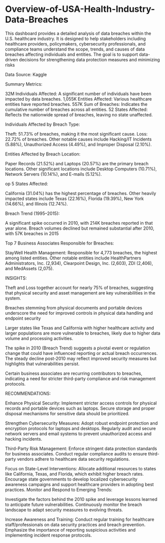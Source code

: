 # Overview-of-USA-Health-Industry-Data-Breaches

This dashboard provides a detailed analysis of data breaches within the U.S. healthcare industry. It is designed to help stakeholders including healthcare providers, policymakers, cybersecurity professionals, and compliance teams understand the scope, trends, and causes of data breaches affecting individuals and entities. The goal is to support data-driven decisions for strengthening data protection measures and minimizing risks

Data Source: Kaggle

Summary Metrics:

32M Individuals Affected: A significant number of individuals have been impacted by data breaches.
1,055K Entities Affected: Various healthcare entities have reported breaches.
557K Sum of Breaches: Indicates the cumulative number of breaches across all entities.
52 States Affected: Reflects the nationwide spread of breaches, leaving no state unaffected.

Individuals Affected by Breach Type:

Theft: 51.73% of breaches, making it the most significant cause.
Loss: 22.72% of breaches.
Other notable causes include Hacking/IT Incidents (5.88%), Unauthorized Access (4.49%), and Improper Disposal (2.10%).

Entities Affected by Breach Location:

Paper Records (21.52%) and Laptops (20.57%) are the primary breach locations.
Other significant locations include Desktop Computers (10.71%), Network Servers (10.14%), and E-mails (5.12%).

op 5 States Affected:

California (31.04%) has the highest percentage of breaches.
Other heavily impacted states include Texas (22.16%), Florida (19.39%), New York (14.66%), and Illinois (12.74%).

Breach Trend (1995–2015):

A significant spike occurred in 2010, with 214K breaches reported in that year alone.
Breach volumes declined but remained substantial after 2010, with 57K breaches in 2015

Top 7 Business Associates Responsible for Breaches:

StayWell Health Management: Responsible for 4,773 breaches, the highest among listed entities.
Other notable entities include HealthPartners Administrators, Inc. (2,934), Clearpoint Design, Inc. (2,603), ZDI (2,406), and MedAssets (2,075).

INSIGHTS:

Theft and Loss together account for nearly 75% of breaches, suggesting that physical security and asset management are key vulnerabilities in the system.

 Breaches stemming from physical documents and portable devices underscore the need for improved controls in physical data handling and endpoint security

 Larger states like Texas and California with higher healthcare activity and larger populations are more vulnerable to breaches, likely due to higher data volume and processing activities.

 The spike in 2010 (Breach Trend) suggests a pivotal event or regulation change that could have influenced reporting or actual breach occurrences. The steady decline post-2010 may reflect improved security measures but highlights that vulnerabilities persist.

 Certain business associates are recurring contributors to breaches, indicating a need for stricter third-party compliance and risk management protocols.

 RECOMMENDATIONS:

 Enhance Physical Security: Implement stricter access controls for physical records and portable devices such as laptops.
Secure storage and proper disposal mechanisms for sensitive data should be prioritized.

Strengthen Cybersecurity Measures: Adopt robust endpoint protection and encryption protocols for laptops and desktops.
Regularly audit and secure network servers and email systems to prevent unauthorized access and hacking incidents.

Third-Party Risk Management: Enforce stringent data protection standards for business associates.
Conduct regular compliance audits to ensure third-party vendors adhere to healthcare data security regulations.

Focus on State-Level Interventions: Allocate additional resources to states like California, Texas, and Florida, which exhibit higher breach rates.
Encourage state governments to develop localized cybersecurity awareness campaigns and support healthcare providers in adopting best practices.
Monitor and Respond to Emerging Trends:

Investigate the factors behind the 2010 spike and leverage lessons learned to anticipate future vulnerabilities. Continuously monitor the breach landscape to adapt security measures to evolving threats.

Increase Awareness and Training: Conduct regular training for healthcare staff/professionals on data security practices and breach prevention.
Emphasize the importance of reporting suspicious activities and implementing incident response protocols.
 

